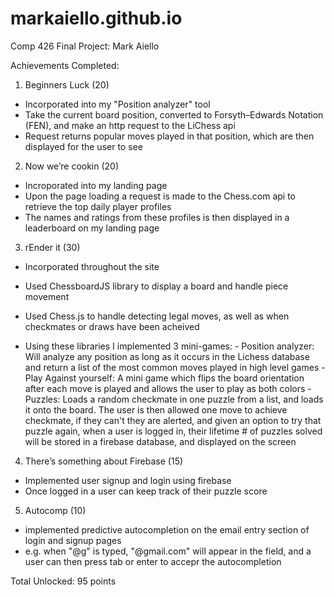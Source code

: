 # markaiello.github.io
Comp 426 Final Project:
  Mark Aiello
  
Achievements Completed:

1. Beginners Luck (20)
  - Incorporated into my "Position analyzer" tool
  - Take the current board position, converted to Forsyth–Edwards Notation (FEN), and make an http request to the LiChess api
  - Request returns popular moves played in that position, which are then displayed for the user to see
2. Now we’re cookin (20)
  - Incroporated into my landing page
  - Upon the page loading a request is made to the Chess.com api to retrieve the top daily player profiles
  - The names and ratings from these profiles is then displayed in a leaderboard on my landing page
3. rEnder it (30)
  - Incorporated throughout the site
  - Used ChessboardJS library to display a board and handle piece movement
  - Used Chess.js to handle detecting legal moves, as well as when checkmates or draws have been acheived
  
  - Using these libraries I implemented 3 mini-games:
        - Position analyzer: Will analyze any position as long as it occurs in the Lichess database and return a list of the most common moves played in high level           games
        - Play Against yourself: A mini game which flips the board orientation after each move is played and allows the user to play as both colors
        - Puzzles: Loads a random checkmate in one puzzle from a list, and loads it onto the board. The user is then allowed one move to achieve checkmate,
                   if they can't they are alerted, and given an option to try that puzzle again, when a user is logged in, their lifetime # of puzzles solved will                      be stored in a firebase database, and displayed on the screen
             



4. There’s something about Firebase (15)
  - Implemented user signup and login using firebase
  - Once logged in a user can keep track of their puzzle score

5. Autocomp (10)
  - implemented predictive autocompletion on the email entry section of login and signup pages
  - e.g. when "@g" is typed, "@gmail.com" will appear in the field, and a user can then press tab or enter to accepr the autocompletion

Total Unlocked: 95 points


          
